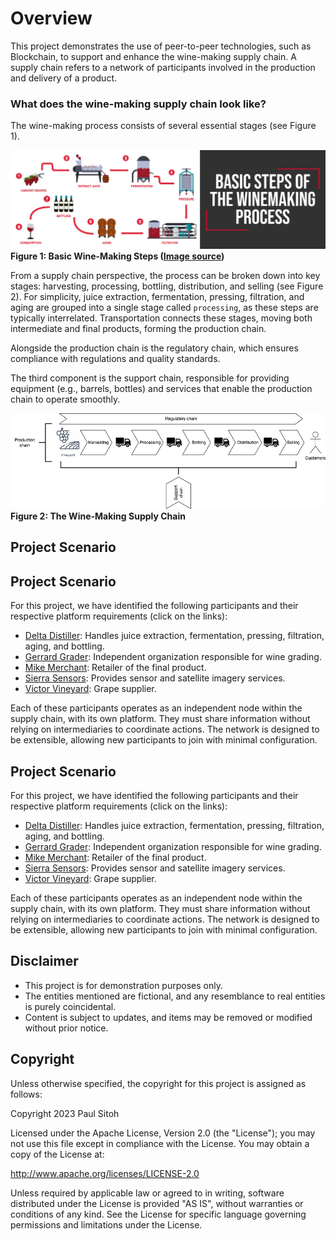 # Overview

This project demonstrates the use of peer-to-peer technologies, such as Blockchain, to support and enhance the wine-making supply chain. A supply chain refers to a network of participants involved in the production and delivery of a product.

### What does the wine-making supply chain look like?

The wine-making process consists of several essential stages (see Figure 1).

![wine making](./assets/img/winemaking.webp)  
**Figure 1: Basic Wine-Making Steps ([Image source](https://finding.wine/blogs/blog-posts/basic-steps-of-the-winemaking-process))**

From a supply chain perspective, the process can be broken down into key stages: harvesting, processing, bottling, distribution, and selling (see Figure 2). For simplicity, juice extraction, fermentation, pressing, filtration, and aging are grouped into a single stage called `processing`, as these steps are typically interrelated. Transportation connects these stages, moving both intermediate and final products, forming the production chain.

Alongside the production chain is the regulatory chain, which ensures compliance with regulations and quality standards.

The third component is the support chain, responsible for providing equipment (e.g., barrels, bottles) and services that enable the production chain to operate smoothly.

![Supply chain](./assets/img/supplychain.png)  
**Figure 2: The Wine-Making Supply Chain**

## Project Scenario

## Project Scenario

For this project, we have identified the following participants and their respective platform requirements (click on the links):

- [Delta Distiller](./docs/delta.md): Handles juice extraction, fermentation, pressing, filtration, aging, and bottling.  
- [Gerrard Grader](./docs/gerrard.md): Independent organization responsible for wine grading.  
- [Mike Merchant](./docs/mike.md): Retailer of the final product.  
- [Sierra Sensors](./docs/sierra.md): Provides sensor and satellite imagery services.  
- [Victor Vineyard](./docs/victor.md): Grape supplier.  

Each of these participants operates as an independent node within the supply chain, with its own platform. They must share information without relying on intermediaries to coordinate actions. The network is designed to be extensible, allowing new participants to join with minimal configuration.
## Project Scenario

For this project, we have identified the following participants and their respective platform requirements (click on the links):

- [Delta Distiller](./docs/delta.md): Handles juice extraction, fermentation, pressing, filtration, aging, and bottling.  
- [Gerrard Grader](./docs/gerrard.md): Independent organization responsible for wine grading.  
- [Mike Merchant](./docs/mike.md): Retailer of the final product.  
- [Sierra Sensors](./docs/sierra.md): Provides sensor and satellite imagery services.  
- [Victor Vineyard](./docs/victor.md): Grape supplier.  

Each of these participants operates as an independent node within the supply chain, with its own platform. They must share information without relying on intermediaries to coordinate actions. The network is designed to be extensible, allowing new participants to join with minimal configuration.

## Disclaimer

- This project is for demonstration purposes only.  
- The entities mentioned are fictional, and any resemblance to real entities is purely coincidental.  
- Content is subject to updates, and items may be removed or modified without prior notice.

## Copyright

Unless otherwise specified, the copyright for this project is assigned as follows:

Copyright 2023 Paul Sitoh

Licensed under the Apache License, Version 2.0 (the "License"); you may not use this file except in compliance with the License. You may obtain a copy of the License at:

<http://www.apache.org/licenses/LICENSE-2.0>

Unless required by applicable law or agreed to in writing, software distributed under the License is provided "AS IS", without warranties or conditions of any kind. See the License for specific language governing permissions and limitations under the License.

